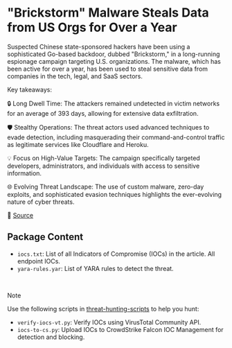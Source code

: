 # "Brickstorm" Malware Steals Data from US Orgs for Over a Year

Suspected Chinese state-sponsored hackers have been using a sophisticated Go-based backdoor, dubbed "Brickstorm," in a long-running espionage campaign targeting U.S. organizations. The malware, which has been active for over a year, has been used to steal sensitive data from companies in the tech, legal, and SaaS sectors.

Key takeaways:

🔒 Long Dwell Time: The attackers remained undetected in victim networks for an average of 393 days, allowing for extensive data exfiltration.

🛡️ Stealthy Operations: The threat actors used advanced techniques to evade detection, including masquerading their command-and-control traffic as legitimate services like Cloudflare and Heroku.

💡 Focus on High-Value Targets: The campaign specifically targeted developers, administrators, and individuals with access to sensitive information.

🌐 Evolving Threat Landscape: The use of custom malware, zero-day exploits, and sophisticated evasion techniques highlights the ever-evolving nature of cyber threats.

🔗 [Source](https://cloud.google.com/blog/topics/threat-intelligence/brickstorm-espionage-campaign)

## Package Content

- `iocs.txt`: List of all Indicators of Compromise (IOCs) in the article. All endpoint IOCs.
- `yara-rules.yar`: List of YARA rules to detect the threat.

<br>

> [!NOTE]
> Use the following scripts in [threat-hunting-scripts](../../threat-hunting-scripts/) to help you hunt:
>
> - `verify-iocs-vt.py`: Verify IOCs using VirusTotal Community API.
> - `iocs-to-cs.py`: Upload IOCs to CrowdStrike Falcon IOC Management for detection and blocking.
